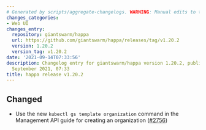 ```yaml
---
# Generated by scripts/aggregate-changelogs. WARNING: Manual edits to this files will be overwritten.
changes_categories:
- Web UI
changes_entry:
  repository: giantswarm/happa
  url: https://github.com/giantswarm/happa/releases/tag/v1.20.2
  version: 1.20.2
  version_tag: v1.20.2
date: '2021-09-14T07:33:56'
description: Changelog entry for giantswarm/happa version 1.20.2, published on 14
  September 2021, 07:33
title: happa release v1.20.2
---
```


## Changed

- Use the new `kubectl gs template organization` command in the Management API guide for creating an organization ([#2756](https://github.com/giantswarm/happa/pull/2756))

